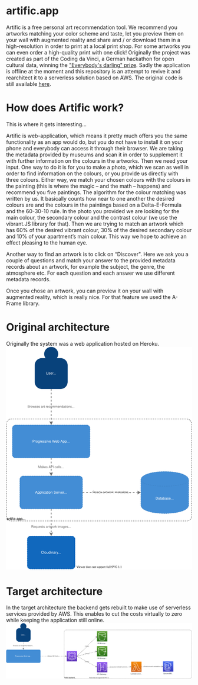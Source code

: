 # artific.app
Artific is a free personal art recommendation tool.
We recommend you artworks matching your color scheme and taste, let you preview them on your wall with augmented reality and share and / or download them in a high-resolution in order to print at a local print shop.
For some artworks you can even order a high-quality print with one click!
Originally the project was created as part of the Coding da Vinci, a German hackathon for open cultural data, winning the ["Everybody's darling" prize](https://codingdavinci.de/projects/2018_rm/Artific.html).
Sadly the application is offline at the moment and this repository is an attempt to revive it and rearchitect it to a serverless solution based on AWS. The original code is still available [here](https://github.com/pitC/digital_art_consultant).

# How does Artific work?

This is where it gets interesting...

Artific is web-application, which means it pretty much offers you the same functionality as an app would do, but you do not have to install it on your phone and everybody can access it through their browser. We are taking the metadata provided by museums and scan it in order to supplement it with further information on the colours in the artworks. Then we need your input. One way to do it is for you to make a photo, which we scan as well in order to find information on the colours, or you provide us directly with three colours. Either way, we match your chosen colours with the colours in the painting (this is where the magic – and the math – happens) and recommend you five paintings. The algorithm for the colour matching was written by us. It basically counts how near to one another the desired colours are and the colours in the paintings based on a Delta-E-Formula and the 60-30-10 rule. In the photo you provided we are looking for the main colour, the secondary colour and the contrast colour (we use the vibrant.JS library for that). Then we are trying to match an artwork which has 60% of the desired vibrant colour, 30% of the desired secondary colour and 10% of your apartment’s main colour. This way we hope to achieve an effect pleasing to the human eye.

Another way to find an artwork is to click on “Discover". Here we ask you a couple of questions and match your answer to the provided metadata records about an artwork, for example the subject, the genre, the atmosphere etc. For each question and each answer we use different metadata records.

Once you chose an artwork, you can preview it on your wall with augmented reality, which is really nice. For that feature we used the A-Frame library.

# Original architecture
Originally the system was a web application hosted on Heroku.
![Original architecture](https://github.com/pitC/artific-app/blob/6416eddbbc899f36a47fdea1e91208cfa3b6547e/doc/architecture-Original.svg)

# Target architecture
In the target architecture the backend gets rebuilt to make use of serverless services provided by AWS. This enables to cut the costs virtually to zero while keeping the application still online.
![AWS serverless architecture](https://github.com/pitC/artific-app/blob/392d0e97a9ce61de33aab4dee87a43970558d19f/doc/architecture-AWS.drawio.svg)
